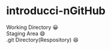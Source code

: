 # introducci-nGitHub
Working Directory :grinning: <br>
Staging Area :smile: <br>
.git Directory(Respository) :laughing: <br>